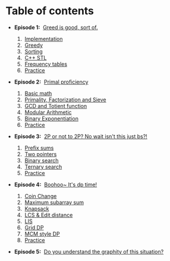 # Table of contents

* **Episode 1:** &nbsp;[Greed is good, sort of.](./%5BEP%201%5D%20Greed%20is%20good%2C%20sort%20of)
    1. &nbsp;[Implementation](./%5BEP%201%5D%20Greed%20is%20good%2C%20sort%20of/%5BPt%201%5D%20Implementation.md)
    2. &nbsp;[Greedy](./%5BEP%201%5D%20Greed%20is%20good%2C%20sort%20of/%5BPt%202%5D%20Greedy.md)
    3. &nbsp;[Sorting](./%5BEP%201%5D%20Greed%20is%20good%2C%20sort%20of/%5BPt%203%5D%20Sorting.md)
    4. &nbsp;[C++ STL](./%5BEP%201%5D%20Greed%20is%20good%2C%20sort%20of/%5BPt%204%5D%20C%2B%2B%20STL.md)
    5. &nbsp;[Frequency tables](./%5BEP%201%5D%20Greed%20is%20good%2C%20sort%20of/%5BPt%205%5D%20Frequency%20tables.md)
    6. &nbsp;[Practice](./%5BEP%201%5D%20Greed%20is%20good%2C%20sort%20of/%5B%7E%5D%20Practice.md)

* **Episode 2:** &nbsp;[Primal proficiency](./%5BEP%202%5D%20Primal%20proficiency)
    1. &nbsp;[Basic math](./%5BEP%202%5D%20Primal%20proficiency/%5BPt%201%5D%20Basic%20math.md)
    2. &nbsp;[Primality, Factorization and Sieve](./%5BEP%202%5D%20Primal%20proficiency/%5BPt%202%5D%20Primality%2C%20Factorization%20and%20Sieve.md)
    3. &nbsp;[GCD and Totient function](./%5BEP%202%5D%20Primal%20proficiency/%5BPt%203%5D%20GCD%20and%20Totient%20function.md)
    4. &nbsp;[Modular Arithmetic](./%5BEP%202%5D%20Primal%20proficiency/%5BPt%204%5D%20Modular%20Arithmetic.md)
    5. &nbsp;[Binary Exponentiation](./%5BEP%202%5D%20Primal%20proficiency/%5BPt%205%5D%20Binary%20Exponentiation.md)
    6. &nbsp;[Practice](./%5BEP%202%5D%20Primal%20proficiency/%5B%7E%5D%20Practice.md)

* **Episode 3:** &nbsp;[2P or not to 2P? No wait isn't this just bs?!](./%5BEP%203%5D%202P%20or%20not%20to%202P%2C%20No%20wait%20isn%27t%20this%20just%20bs)
    1. &nbsp;[Prefix sums](./%5BEP%203%5D%202P%20or%20not%20to%202P%2C%20No%20wait%20isn%27t%20this%20just%20bs/%5BPt%201%5D%20Prefix%20sums.md)
    2. &nbsp;[Two pointers](./%5BEP%203%5D%202P%20or%20not%20to%202P%2C%20No%20wait%20isn%27t%20this%20just%20bs/%5BPt%202%5D%20Two%20pointers.md)
    3. &nbsp;[Binary search](./%5BEP%203%5D%202P%20or%20not%20to%202P%2C%20No%20wait%20isn%27t%20this%20just%20bs/%5BPt%203%5D%20Binary%20search.md)
    4. &nbsp;[Ternary search](./%5BEP%203%5D%202P%20or%20not%20to%202P%2C%20No%20wait%20isn%27t%20this%20just%20bs/%5BPt%204%5D%20Ternary%20search.md)
    5. &nbsp;[Practice](./%5BEP%203%5D%202P%20or%20not%20to%202P%2C%20No%20wait%20isn%27t%20this%20just%20bs/%5B%7E%5D%20Practice.md)

* **Episode 4:** &nbsp;[Boohoo~ It's dp time!](./%5BEP%204%5D%20Boohoo%7E%20It%27s%20dp%20time)
    1. &nbsp;[Coin Change](./%5BEP%204%5D%20Boohoo%7E%20It%27s%20dp%20time/%5BPt%201%5D%20Coin%20Change.md)
    2. &nbsp;[Maximum subarray sum](./%5BEP%204%5D%20Boohoo%7E%20It%27s%20dp%20time/%5BPt%202%5D%20Maximum%20subarray%20sum.md)
    3. &nbsp;[Knapsack](./%5BEP%204%5D%20Boohoo%7E%20It%27s%20dp%20time/%5BPt%203%5D%20Knapsack.md)
    4. &nbsp;[LCS & Edit distance](./%5BEP%204%5D%20Boohoo%7E%20It%27s%20dp%20time/%5BPt%204%5D%20LCS%20%26%20Edit%20distance.md)
    5. &nbsp;[LIS](./%5BEP%204%5D%20Boohoo%7E%20It%27s%20dp%20time/%5BPt%205%5D%20LIS.md)
    6. &nbsp;[Grid DP](./%5BEP%204%5D%20Boohoo%7E%20It%27s%20dp%20time/%5BPt%206%5D%20Grid%20DP.md)
    7. &nbsp;[MCM style DP](./%5BEP%204%5D%20Boohoo%7E%20It%27s%20dp%20time/%5BPt%207%5D%20MCM%20style%20DP.md)
    8. &nbsp;[Practice](./%5BEP%204%5D%20Boohoo%7E%20It%27s%20dp%20time/%5B%7E%5D%20Practice.md)

* **Episode 5:** &nbsp;[Do you understand the graphity of this situation?](./%5BEP%205%5D%20Do%20you%20understand%20the%20graphity%20of%20this%20situation)


